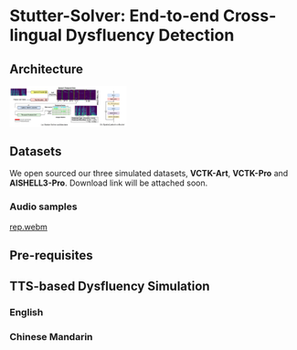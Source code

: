 # Stutter-Solver: End-to-end Cross-lingual Dysfluency Detection

## Architecture
<img src="resources/architecture.png" alt="image-20240321090057059" style="zoom: 20%; display: block; margin-right: auto; margin-left: 0;" />


## Datasets
We open sourced our three simulated datasets, **VCTK-Art**, **VCTK-Pro** and **AISHELL3-Pro**. Download link will be attached soon.

### Audio samples

[rep.webm](https://github.com/eureka235/Stutter-Solver/raw/main/audio/vctk-pro/1-rep.webm)


## Pre-requisites


## TTS-based Dysfluency Simulation

### English


### Chinese Mandarin
